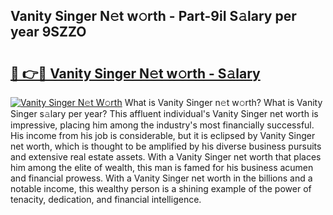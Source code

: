 ## Vanity Singer N𝚎t w𝚘rth - Part-9iI S𝚊lary per year 9SZZO

# <h2><a href="http://gc3fmt.nevu.top/?p=Vanity+Singer">🔗 👉🔴 Vanity Singer N𝚎t w𝚘rth - S𝚊lary</a></h2>

[![Vanity Singer N𝚎t W𝚘rth](https://i.imgur.com/Oavwk0R.jpeg)](http://gc3fmt.nevu.top/?p=Vanity+Singer)
What is Vanity Singer n𝚎t w𝚘rth? What is Vanity Singer s𝚊lary per year?
This affluent individual's Vanity Singer net worth is impressive, placing him among the industry's most financially successful. His income from his job is considerable, but it is eclipsed by Vanity Singer net worth, which is thought to be amplified by his diverse business pursuits and extensive real estate assets. With a Vanity Singer net worth that places him among the elite of wealth, this man is famed for his business acumen and financial prowess. With a Vanity Singer net worth in the billions and a notable income, this wealthy person is a shining example of the power of tenacity, dedication, and financial intelligence.
